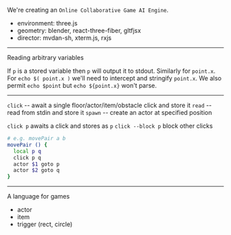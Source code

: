 We're creating an `Online Collaborative Game AI Engine`.

- environment: three.js
- geometry: blender, react-three-fiber, gltfjsx
- director: mvdan-sh, xterm.js, rxjs

---

Reading arbitrary variables

If `p` is a stored variable then `p` will output it to stdout.
Similarly for `point.x`.
For `echo $( point.x )` we'll need to intercept and stringify `point.x`.
We also permit `echo $point` but `echo ${point.x}` won't parse.

---

`click` -- await a single floor/actor/item/obstacle click and store it
`read` -- read from stdin and store it
`spawn` -- create an actor at specified position

`click p` awaits a click and stores as `p`
`click --block p` block other clicks

```sh
# e.g. movePair a b
movePair () {
  local p q
  click p q 
  actor $1 goto p
  actor $2 goto q
}
```

---

A language for games

- actor
- item
- trigger (rect, circle)
